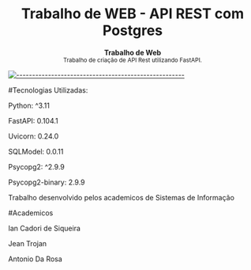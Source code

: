 <h1 align="center"> Trabalho de WEB - API REST com Postgres </h1>

<a id="Sumário"></a>


<p align="center">
  <b> Trabalho de Web  </b></br>
  <sub> Trabalho de criação de API Rest utilizando FastAPI.
  <sub>
</p>


[![-----------------------------------------------------](https://raw.githubusercontent.com/andreasbm/readme/master/assets/lines/colored.png)](#table-of-contents)

#Tecnologias Utilizadas:
<p>Python: ^3.11</p>
<p>FastAPI: 0.104.1</p>
<p>Uvicorn: 0.24.0</p>
<p>SQLModel: 0.0.11</p>
<p>Psycopg2: ^2.9.9</p>
<p>Psycopg2-binary: 2.9.9</p>


Trabalho desenvolvido pelos academicos de Sistemas de Informação

#Academicos
 
<p>Ian Cadori de Siqueira</p>
<p>Jean Trojan</p>
<p>Antonio Da Rosa</p>

